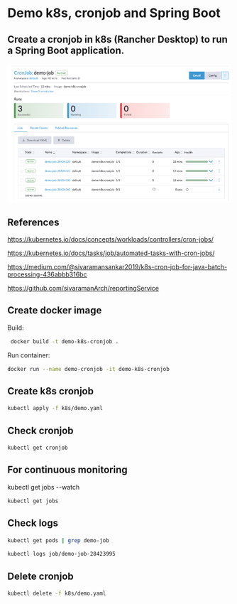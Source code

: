 # Demo k8s, cronjob and Spring Boot

## **Create a cronjob in k8s (Rancher Desktop) to run a Spring Boot application.**

![img.png](dash.png)

## References

https://kubernetes.io/docs/concepts/workloads/controllers/cron-jobs/

https://kubernetes.io/docs/tasks/job/automated-tasks-with-cron-jobs/

https://medium.com/@sivaramansankar2019/k8s-cron-job-for-java-batch-processing-436abbb316bc

https://github.com/sivaramanArch/reportingService


## Create docker image

Build:

```bash
 docker build -t demo-k8s-cronjob .
```

Run container:

```bash
docker run --name demo-cronjob -it demo-k8s-cronjob
```

## Create k8s cronjob

```bash
kubectl apply -f k8s/demo.yaml
```

## Check cronjob

```bash
kubectl get cronjob
```

## For continuous monitoring

kubectl get jobs --watch

```bash
kubectl get jobs
```

## Check logs

```bash
kubectl get pods | grep demo-job
```

```bash
kubectl logs job/demo-job-28423995
```

## Delete cronjob

```bash
kubectl delete -f k8s/demo.yaml
```
